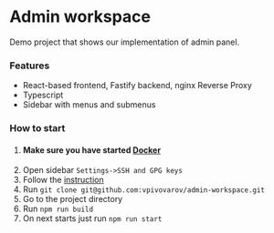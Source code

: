 # Admin workspace

Demo project that shows our implementation of admin panel.

### Features

- React-based frontend, Fastify backend, nginx Reverse Proxy
- Typescript
- Sidebar with menus and submenus


### How to start
1. #### Make sure you have started [Docker](https://www.docker.com/products/docker-desktop/)
2. Open sidebar `Settings->SSH and GPG keys`
3. Follow the [instruction](https://docs.github.com/authentication/connecting-to-github-with-ssh)
4. Run `git clone git@github.com:vpivovarov/admin-workspace.git`
5. Go to the project directory 
6. Run `npm run build`
7. On next starts just run `npm run start`
